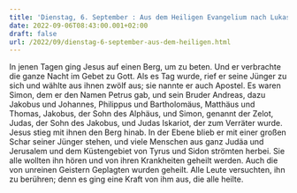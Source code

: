 ```yaml
---
title: 'Dienstag, 6. September : Aus dem Heiligen Evangelium nach Lukas - Lk 6,12-19.'
date: 2022-09-06T08:43:00.001+02:00
draft: false
url: /2022/09/dienstag-6-september-aus-dem-heiligen.html
---
```


In jenen Tagen ging Jesus auf einen Berg, um zu beten. Und er verbrachte die ganze Nacht im Gebet zu Gott. Als es Tag wurde, rief er seine Jünger zu sich und wählte aus ihnen zwölf aus; sie nannte er auch Apostel. Es waren Simon, dem er den Namen Petrus gab, und sein Bruder Andreas, dazu Jakobus und Johannes, Philippus und Bartholomäus, Matthäus und Thomas, Jakobus, der Sohn des Alphäus, und Simon, genannt der Zelot, Judas, der Sohn des Jakobus, und Judas Iskariot, der zum Verräter wurde. Jesus stieg mit ihnen den Berg hinab. In der Ebene blieb er mit einer großen Schar seiner Jünger stehen, und viele Menschen aus ganz Judäa und Jerusalem und dem Küstengebiet von Tyrus und Sidon strömten herbei. Sie alle wollten ihn hören und von ihren Krankheiten geheilt werden. Auch die von unreinen Geistern Geplagten wurden geheilt. Alle Leute versuchten, ihn zu berühren; denn es ging eine Kraft von ihm aus, die alle heilte.